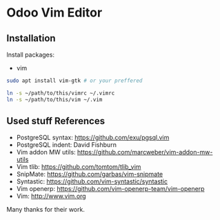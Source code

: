 Odoo Vim Editor
=====================

Installation
------------

Install packages:
- vim

```bash
sudo apt install vim-gtk # or your preffered

ln -s ~/path/to/this/vimrc ~/.vimrc
ln -s ~/path/to/this/vim ~/.vim
```



Used stuff References
----------------

* PostgreSQL syntax: https://github.com/exu/pgsql.vim
* PostgreSQL indent: David Fishburn
* Vim addon MW utils: https://github.com/marcweber/vim-addon-mw-utils
* Vim tlib: https://github.com/tomtom/tlib_vim
* SnipMate: https://github.com/garbas/vim-snipmate
* Syntastic: https://github.com/vim-syntastic/syntastic
* Vim openerp: https://github.com/vim-openerp-team/vim-openerp
* Vim: http://www.vim.org 

Many thanks for their work.
